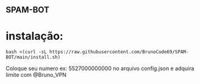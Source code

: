 ## SPAM-BOT

# instalação:
```
bash <(curl -sL https://raw.githubusercontent.com/BrunoCode69/SPAM-BOT/main/install.sh)
```

Coloque seu numero ex: 5527000000000 no arquivo config.json e adquira limite com @Bruno_VPN
